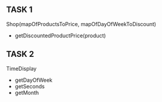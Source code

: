 TASK 1
-----

Shop(mapOfProductsToPrice, mapOfDayOfWeekToDiscount)
* getDiscountedProductPrice(product)

TASK 2
------

TimeDisplay
* getDayOfWeek
* getSeconds
* getMonth